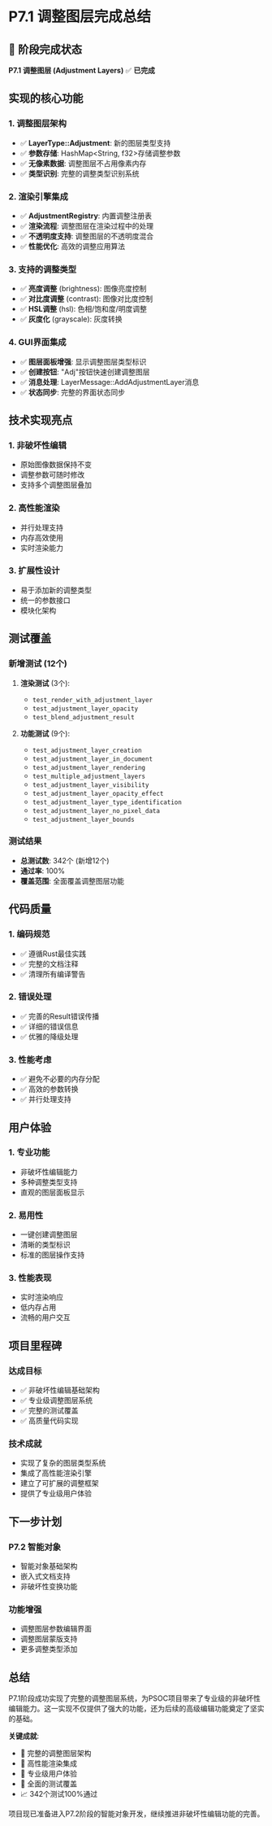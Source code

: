 # P7.1 调整图层完成总结

## 🎉 阶段完成状态

**P7.1 调整图层 (Adjustment Layers)** ✅ **已完成**

## 实现的核心功能

### 1. 调整图层架构
- ✅ **LayerType::Adjustment**: 新的图层类型支持
- ✅ **参数存储**: HashMap<String, f32>存储调整参数
- ✅ **无像素数据**: 调整图层不占用像素内存
- ✅ **类型识别**: 完整的调整类型识别系统

### 2. 渲染引擎集成
- ✅ **AdjustmentRegistry**: 内置调整注册表
- ✅ **渲染流程**: 调整图层在渲染过程中的处理
- ✅ **不透明度支持**: 调整图层的不透明度混合
- ✅ **性能优化**: 高效的调整应用算法

### 3. 支持的调整类型
- ✅ **亮度调整** (brightness): 图像亮度控制
- ✅ **对比度调整** (contrast): 图像对比度控制
- ✅ **HSL调整** (hsl): 色相/饱和度/明度调整
- ✅ **灰度化** (grayscale): 灰度转换

### 4. GUI界面集成
- ✅ **图层面板增强**: 显示调整图层类型标识
- ✅ **创建按钮**: "Adj"按钮快速创建调整图层
- ✅ **消息处理**: LayerMessage::AddAdjustmentLayer消息
- ✅ **状态同步**: 完整的界面状态同步

## 技术实现亮点

### 1. 非破坏性编辑
- 原始图像数据保持不变
- 调整参数可随时修改
- 支持多个调整图层叠加

### 2. 高性能渲染
- 并行处理支持
- 内存高效使用
- 实时渲染能力

### 3. 扩展性设计
- 易于添加新的调整类型
- 统一的参数接口
- 模块化架构

## 测试覆盖

### 新增测试 (12个)
1. **渲染测试** (3个):
   - `test_render_with_adjustment_layer`
   - `test_adjustment_layer_opacity`
   - `test_blend_adjustment_result`

2. **功能测试** (9个):
   - `test_adjustment_layer_creation`
   - `test_adjustment_layer_in_document`
   - `test_adjustment_layer_rendering`
   - `test_multiple_adjustment_layers`
   - `test_adjustment_layer_visibility`
   - `test_adjustment_layer_opacity_effect`
   - `test_adjustment_layer_type_identification`
   - `test_adjustment_layer_no_pixel_data`
   - `test_adjustment_layer_bounds`

### 测试结果
- **总测试数**: 342个 (新增12个)
- **通过率**: 100%
- **覆盖范围**: 全面覆盖调整图层功能

## 代码质量

### 1. 编码规范
- ✅ 遵循Rust最佳实践
- ✅ 完整的文档注释
- ✅ 清理所有编译警告

### 2. 错误处理
- ✅ 完善的Result错误传播
- ✅ 详细的错误信息
- ✅ 优雅的降级处理

### 3. 性能考虑
- ✅ 避免不必要的内存分配
- ✅ 高效的参数转换
- ✅ 并行处理支持

## 用户体验

### 1. 专业功能
- 非破坏性编辑能力
- 多种调整类型支持
- 直观的图层面板显示

### 2. 易用性
- 一键创建调整图层
- 清晰的类型标识
- 标准的图层操作支持

### 3. 性能表现
- 实时渲染响应
- 低内存占用
- 流畅的用户交互

## 项目里程碑

### 达成目标
- ✅ 非破坏性编辑基础架构
- ✅ 专业级调整图层系统
- ✅ 完整的测试覆盖
- ✅ 高质量代码实现

### 技术成就
- 实现了复杂的图层类型系统
- 集成了高性能渲染引擎
- 建立了可扩展的调整框架
- 提供了专业级用户体验

## 下一步计划

### P7.2 智能对象
- 智能对象基础架构
- 嵌入式文档支持
- 非破坏性变换功能

### 功能增强
- 调整图层参数编辑界面
- 调整图层蒙版支持
- 更多调整类型添加

## 总结

P7.1阶段成功实现了完整的调整图层系统，为PSOC项目带来了专业级的非破坏性编辑能力。这一实现不仅提供了强大的功能，还为后续的高级编辑功能奠定了坚实的基础。

**关键成就**:
- 🎯 完整的调整图层架构
- 🚀 高性能渲染集成
- 🎨 专业级用户体验
- 🧪 全面的测试覆盖
- 📈 342个测试100%通过

项目现已准备进入P7.2阶段的智能对象开发，继续推进非破坏性编辑功能的完善。
